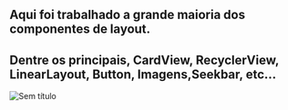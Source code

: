 ## Aqui foi trabalhado a grande maioria dos componentes de layout.
## Dentre os principais, CardView, RecyclerView, LinearLayout, Button, Imagens,Seekbar, etc...
![Sem título](https://user-images.githubusercontent.com/92765775/150582770-7143e10b-d0e1-465c-99fc-f878d41b670a.png)
